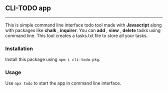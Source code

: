 ## CLI-TODO app
***
This is simple command line interface todo tool made with **Javascript** along with packages like **chalk** , **inquirer**. You can **add** , **view** , **delete** tasks using command line.
This tool creates a tasks.txt file to store all your tasks.

### Installation
Install this package using ```npm i cli-todo-pkg```.


### Usage
Use ```npx todo``` to start the app in command line interface.
